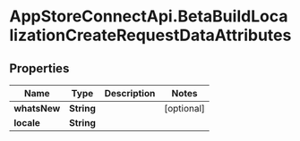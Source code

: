 # AppStoreConnectApi.BetaBuildLocalizationCreateRequestDataAttributes

## Properties

Name | Type | Description | Notes
------------ | ------------- | ------------- | -------------
**whatsNew** | **String** |  | [optional] 
**locale** | **String** |  | 


